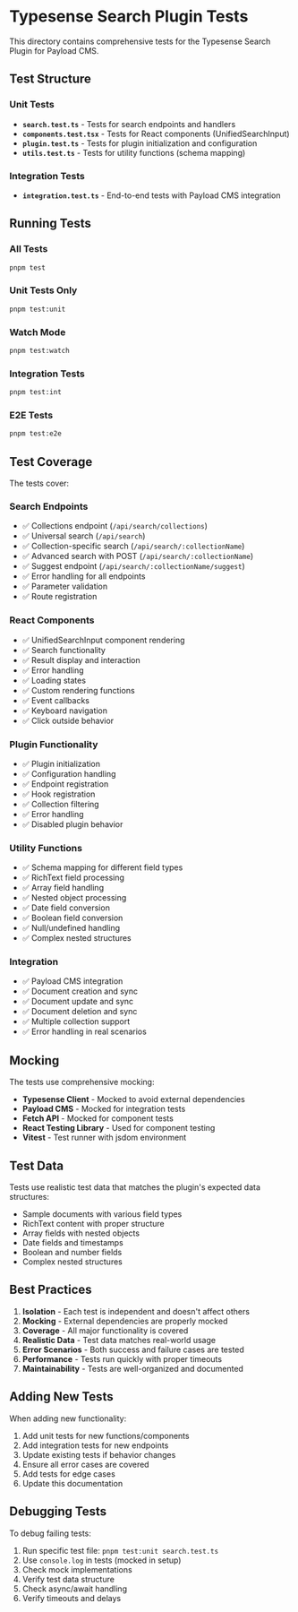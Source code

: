 # Typesense Search Plugin Tests

This directory contains comprehensive tests for the Typesense Search Plugin for Payload CMS.

## Test Structure

### Unit Tests

- **`search.test.ts`** - Tests for search endpoints and handlers
- **`components.test.tsx`** - Tests for React components (UnifiedSearchInput)
- **`plugin.test.ts`** - Tests for plugin initialization and configuration
- **`utils.test.ts`** - Tests for utility functions (schema mapping)

### Integration Tests

- **`integration.test.ts`** - End-to-end tests with Payload CMS integration

## Running Tests

### All Tests

```bash
pnpm test
```

### Unit Tests Only

```bash
pnpm test:unit
```

### Watch Mode

```bash
pnpm test:watch
```

### Integration Tests

```bash
pnpm test:int
```

### E2E Tests

```bash
pnpm test:e2e
```

## Test Coverage

The tests cover:

### Search Endpoints

- ✅ Collections endpoint (`/api/search/collections`)
- ✅ Universal search (`/api/search`)
- ✅ Collection-specific search (`/api/search/:collectionName`)
- ✅ Advanced search with POST (`/api/search/:collectionName`)
- ✅ Suggest endpoint (`/api/search/:collectionName/suggest`)
- ✅ Error handling for all endpoints
- ✅ Parameter validation
- ✅ Route registration

### React Components

- ✅ UnifiedSearchInput component rendering
- ✅ Search functionality
- ✅ Result display and interaction
- ✅ Error handling
- ✅ Loading states
- ✅ Custom rendering functions
- ✅ Event callbacks
- ✅ Keyboard navigation
- ✅ Click outside behavior

### Plugin Functionality

- ✅ Plugin initialization
- ✅ Configuration handling
- ✅ Endpoint registration
- ✅ Hook registration
- ✅ Collection filtering
- ✅ Error handling
- ✅ Disabled plugin behavior

### Utility Functions

- ✅ Schema mapping for different field types
- ✅ RichText field processing
- ✅ Array field handling
- ✅ Nested object processing
- ✅ Date field conversion
- ✅ Boolean field conversion
- ✅ Null/undefined handling
- ✅ Complex nested structures

### Integration

- ✅ Payload CMS integration
- ✅ Document creation and sync
- ✅ Document update and sync
- ✅ Document deletion and sync
- ✅ Multiple collection support
- ✅ Error handling in real scenarios

## Mocking

The tests use comprehensive mocking:

- **Typesense Client** - Mocked to avoid external dependencies
- **Payload CMS** - Mocked for integration tests
- **Fetch API** - Mocked for component tests
- **React Testing Library** - Used for component testing
- **Vitest** - Test runner with jsdom environment

## Test Data

Tests use realistic test data that matches the plugin's expected data structures:

- Sample documents with various field types
- RichText content with proper structure
- Array fields with nested objects
- Date fields and timestamps
- Boolean and number fields
- Complex nested structures

## Best Practices

1. **Isolation** - Each test is independent and doesn't affect others
2. **Mocking** - External dependencies are properly mocked
3. **Coverage** - All major functionality is covered
4. **Realistic Data** - Test data matches real-world usage
5. **Error Scenarios** - Both success and failure cases are tested
6. **Performance** - Tests run quickly with proper timeouts
7. **Maintainability** - Tests are well-organized and documented

## Adding New Tests

When adding new functionality:

1. Add unit tests for new functions/components
2. Add integration tests for new endpoints
3. Update existing tests if behavior changes
4. Ensure all error cases are covered
5. Add tests for edge cases
6. Update this documentation

## Debugging Tests

To debug failing tests:

1. Run specific test file: `pnpm test:unit search.test.ts`
2. Use `console.log` in tests (mocked in setup)
3. Check mock implementations
4. Verify test data structure
5. Check async/await handling
6. Verify timeouts and delays
